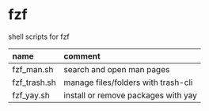 # fzf

shell scripts for fzf

| name         | comment                             |
| :----------- | :---------------------------------- |
| fzf_man.sh   | search and open man pages           |
| fzf_trash.sh | manage files/folders with trash-cli |
| fzf_yay.sh   | install or remove packages with yay |
